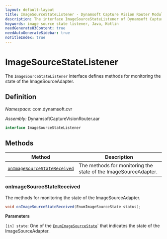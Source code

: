 ```yaml
---
layout: default-layout
title: ImageSourceStateListener - Dynamsoft Capture Vision Router Module Android Edition API Reference
description: The interface ImageSourceStateListener of Dynamsoft Capture Vision Router Module defines methods for monitoring the state of the ImageSourceAdapter.
keywords: image source state listener, Java, Kotlin
needGenerateH3Content: true
needAutoGenerateSidebar: true
noTitleIndex: true
---
```


# ImageSourceStateListener

The `ImageSourceStateListener` interface defines methods for monitoring the state of the ImageSourceAdapter.

## Definition

*Namespace:* com.dynamsoft.cvr

*Assembly:* DynamsoftCaptureVisionRouter.aar

```java
interface ImageSourceStateListener
```

## Methods

| Method | Description |
|------- |-------------|
| [`onImageSourceStateReceived`](#onimagesourcestatereceived) | The methods for monitoring the state of the ImageSourceAdapter. |

### onImageSourceStateReceived

The methods for monitoring the state of the ImageSourceAdapter.

```java
void onImageSourceStateReceived(EnumImageSourceState status);
```

**Parameters**

`[in] state`: One of the [`EnumImageSourceState`]({{site.enums}}core/image-source-state.html)` that indicates the state of the ImageSourceAdapter.
